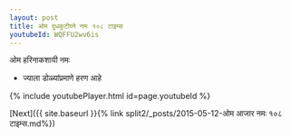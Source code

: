 ```yaml
---
layout: post
title: ओम दुधकुटीघ्ने नमः १०८ टाइम्स
youtubeId: WQFFU2wv6is
---
```

 
 
 ओम हरिनाकशायी नमः  
 
 -  ज्याला डोळ्यांप्रमाणे हरण आहे 
 
  
 
  
 
 
 
 
 
 


{% include youtubePlayer.html id=page.youtubeId %}
 
[Next]({{ site.baseurl }}{% link  split2/_posts/2015-05-12-ओम आजार नमः १०८ टाइम्स.md%})
 
